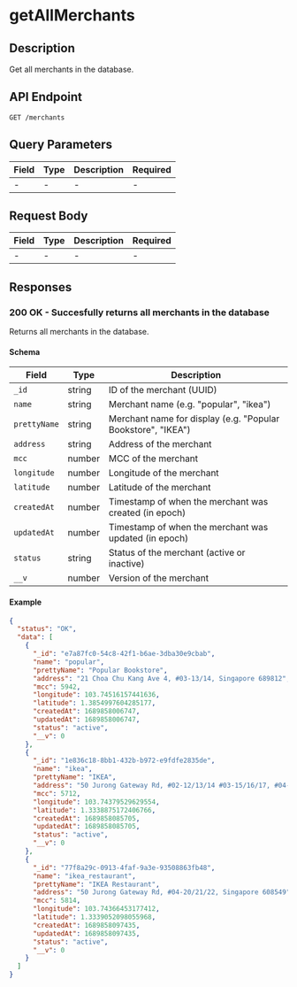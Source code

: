 # getAllMerchants

## Description

Get all merchants in the database.

## API Endpoint

`GET /merchants`

## Query Parameters

| Field | Type | Description | Required |
| ----- | ---- | ----------- | -------- |
| -     | -    | -           | -        |

## Request Body

| Field | Type | Description | Required |
| ----- | ---- | ----------- | -------- |
| -     | -    | -           | -        |

## Responses

### 200 OK - Succesfully returns all merchants in the database

Returns all merchants in the database.

#### Schema

| Field        | Type   | Description                                                  |
| ------------ | ------ | ------------------------------------------------------------ |
| `_id`        | string | ID of the merchant (UUID)                                    |
| `name`       | string | Merchant name (e.g. "popular", "ikea")                       |
| `prettyName` | string | Merchant name for display (e.g. "Popular Bookstore", "IKEA") |
| `address`    | string | Address of the merchant                                      |
| `mcc`        | number | MCC of the merchant                                          |
| `longitude`  | number | Longitude of the merchant                                    |
| `latitude`   | number | Latitude of the merchant                                     |
| `createdAt`  | number | Timestamp of when the merchant was created (in epoch)        |
| `updatedAt`  | number | Timestamp of when the merchant was updated (in epoch)        |
| `status`     | string | Status of the merchant (active or inactive)                  |
| `__v`        | number | Version of the merchant                                      |

#### Example

```json
{
  "status": "OK",
  "data": [
    {
      "_id": "e7a87fc0-54c8-42f1-b6ae-3dba30e9cbab",
      "name": "popular",
      "prettyName": "Popular Bookstore",
      "address": "21 Choa Chu Kang Ave 4, #03-13/14, Singapore 689812",
      "mcc": 5942,
      "longitude": 103.74516157441636,
      "latitude": 1.3854997604285177,
      "createdAt": 1689858006747,
      "updatedAt": 1689858006747,
      "status": "active",
      "__v": 0
    },
    {
      "_id": "1e836c18-8bb1-432b-b972-e9fdfe2835de",
      "name": "ikea",
      "prettyName": "IKEA",
      "address": "50 Jurong Gateway Rd, #02-12/13/14 #03-15/16/17, #04-20/21/22, Singapore 608549",
      "mcc": 5712,
      "longitude": 103.74379529629554,
      "latitude": 1.3338875172406766,
      "createdAt": 1689858085705,
      "updatedAt": 1689858085705,
      "status": "active",
      "__v": 0
    },
    {
      "_id": "77f8a29c-0913-4faf-9a3e-93508863fb48",
      "name": "ikea_restaurant",
      "prettyName": "IKEA Restaurant",
      "address": "50 Jurong Gateway Rd, #04-20/21/22, Singapore 608549",
      "mcc": 5814,
      "longitude": 103.74366453177412,
      "latitude": 1.3339052098055968,
      "createdAt": 1689858097435,
      "updatedAt": 1689858097435,
      "status": "active",
      "__v": 0
    }
  ]
}
```

